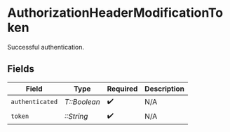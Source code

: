 # AuthorizationHeaderModificationToken

Successful authentication.


## Fields

| Field              | Type               | Required           | Description        |
| ------------------ | ------------------ | ------------------ | ------------------ |
| `authenticated`    | *T::Boolean*       | :heavy_check_mark: | N/A                |
| `token`            | *::String*         | :heavy_check_mark: | N/A                |